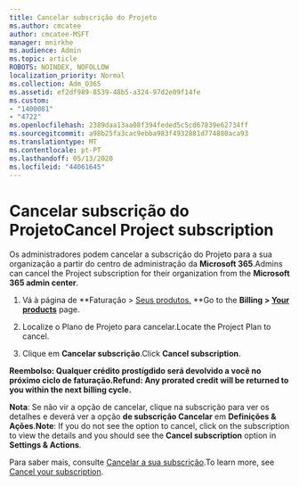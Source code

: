 ```yaml
---
title: Cancelar subscrição do Projeto
ms.author: cmcatee
author: cmcatee-MSFT
manager: mnirkhe
ms.audience: Admin
ms.topic: article
ROBOTS: NOINDEX, NOFOLLOW
localization_priority: Normal
ms.collection: Adm_O365
ms.assetid: ef2df989-8539-48b5-a324-97d2e09f14fe
ms.custom:
- "1400001"
- "4722"
ms.openlocfilehash: 2389daa13aa08f394feded5c5cd67839e62734ff
ms.sourcegitcommit: a98b25fa3cac9ebba983f4932881d774880aca93
ms.translationtype: MT
ms.contentlocale: pt-PT
ms.lasthandoff: 05/13/2020
ms.locfileid: "44061645"
---
```

# <a name="cancel-project-subscription"></a><span data-ttu-id="dd0aa-102">Cancelar subscrição do Projeto</span><span class="sxs-lookup"><span data-stu-id="dd0aa-102">Cancel Project subscription</span></span>

<span data-ttu-id="dd0aa-103">Os administradores podem cancelar a subscrição do Projeto para a sua organização a partir do centro de administração da **Microsoft 365**.</span><span class="sxs-lookup"><span data-stu-id="dd0aa-103">Admins can cancel the Project subscription for their organization from the **Microsoft 365 admin center**.</span></span>

1. <span data-ttu-id="dd0aa-104">Vá à página de \*\*Faturação > [Seus produtos.](https://go.microsoft.com/fwlink/p/?linkid=842054) \*\*</span><span class="sxs-lookup"><span data-stu-id="dd0aa-104">Go to the **Billing > [Your products](https://go.microsoft.com/fwlink/p/?linkid=842054)** page.</span></span>

2. <span data-ttu-id="dd0aa-105">Localize o Plano de Projeto para cancelar.</span><span class="sxs-lookup"><span data-stu-id="dd0aa-105">Locate the Project Plan to cancel.</span></span>

3. <span data-ttu-id="dd0aa-106">Clique em **Cancelar subscrição**.</span><span class="sxs-lookup"><span data-stu-id="dd0aa-106">Click **Cancel subscription**.</span></span>

<span data-ttu-id="dd0aa-107">**Reembolso: Qualquer crédito prostígdido será devolvido a você no próximo ciclo de faturação.**</span><span class="sxs-lookup"><span data-stu-id="dd0aa-107">**Refund: Any prorated credit will be returned to you within the next billing cycle.**</span></span>

<span data-ttu-id="dd0aa-108">**Nota**: Se não vir a opção de cancelar, clique na subscrição para ver os detalhes e deverá ver a opção **de subscrição Cancelar** em **Definições & Ações**.</span><span class="sxs-lookup"><span data-stu-id="dd0aa-108">**Note**: If you do not see the option to cancel, click on the subscription to view the details and you should see the **Cancel subscription** option in **Settings & Actions**.</span></span>

<span data-ttu-id="dd0aa-109">Para saber mais, consulte [Cancelar a sua subscrição](https://docs.microsoft.com/microsoft-365/commerce/subscriptions/cancel-your-subscription).</span><span class="sxs-lookup"><span data-stu-id="dd0aa-109">To learn more, see [Cancel your subscription](https://docs.microsoft.com/microsoft-365/commerce/subscriptions/cancel-your-subscription).</span></span>
